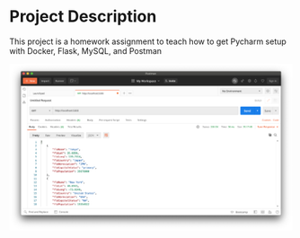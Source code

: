 # Project Description
This project is a homework assignment to teach how to get Pycharm setup with Docker, Flask, MySQL, and Postman

![postman request output](screenshots/postman.png)